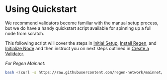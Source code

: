 # Using Quickstart

We recommend validators become familiar with the manual setup process, but we do have a handy quickstart script available for spinning up a full node from scratch.

This following script will cover the steps in [Initial Setup](README.md), [Install Regen](install-regen.md), and [Initialize Node](initialize-node.md) and then instruct you on next steps outlined in [Create a Validator](create-a-validator.md).

*For Regen Mainnet:*

```bash
bash <(curl -s https://raw.githubusercontent.com/regen-network/mainnet/blob/main/scripts/mainnet-val-setup.sh)
```
